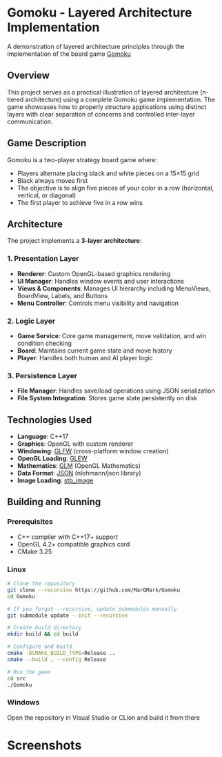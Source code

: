 # Gomoku - Layered Architecture Implementation

A demonstration of layered architecture principles through the implementation of the board game [Gomoku](https://en.wikipedia.org/wiki/Gomoku)

## Overview

This project serves as a practical illustration of layered architecture (n-tiered architecture) using a complete Gomoku game implementation. The game showcases how to properly structure applications using distinct layers with clear separation of concerns and controlled inter-layer communication.

## Game Description

Gomoku is a two-player strategy board game where:
- Players alternate placing black and white pieces on a 15×15 grid
- Black always moves first
- The objective is to align five pieces of your color in a row (horizontal, vertical, or diagonal)
- The first player to achieve five in a row wins

## Architecture

The project implements a **3-layer architecture**:

### 1. Presentation Layer
- **Renderer**: Custom OpenGL-based graphics rendering
- **UI Manager**: Handles window events and user interactions
- **Views & Components**: Manages UI hierarchy including MenuViews, BoardView, Labels, and Buttons
- **Menu Controller**: Controls menu visibility and navigation

### 2. Logic Layer
- **Game Service**: Core game management, move validation, and win condition checking
- **Board**: Maintains current game state and move history
- **Player**: Handles both human and AI player logic

### 3. Persistence Layer
- **File Manager**: Handles save/load operations using JSON serialization
- **File System Integration**: Stores game state persistently on disk

## Technologies Used

- **Language**: C++17
- **Graphics**: OpenGL with custom renderer
- **Windowing**: [GLFW](https://www.glfw.org/) (cross-platform window creation)
- **OpenGL Loading**: [GLEW](https://glew.sourceforge.net/)
- **Mathematics**: [GLM](https://github.com/g-truc/glm) (OpenGL Mathematics)
- **Data Format**: [JSON](https://github.com/nlohmann/json) (nlohmann/json library)
- **Image Loading**: [stb_image](https://github.com/nothings/stb)

## Building and Running

### Prerequisites
- C++ compiler with C++17+ support
- OpenGL 4.2+ compatible graphics card
- CMake 3.25

### Linux
```bash
# Clone the repository
git clone --recursive https://github.com/MarQMark/Gomoku
cd Gomoku

# If you forgot --recursive, update submodules manually
git submodule update --init --recursive

# Create build directory
mkdir build && cd build

# Configure and build
cmake -DCMAKE_BUILD_TYPE=Release ..
cmake --build . --config Release

# Run the game
cd src
./Gomoku
```

### Windows
Open the repository in Visual Studio or CLion and build it from there 

# Screenshots
